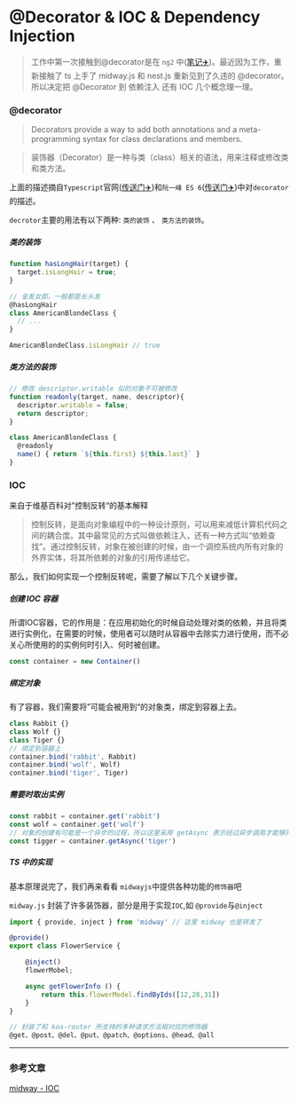 # @Decorator & IOC & Dependency Injection

> 工作中第一次接触到@decorator是在 `ng2` 中([笔记✈️](/src/ES6/decorator.md))。最近因为工作，重新接触了 ts 上手了 midway.js 和 nest.js 重新见到了久违的 @decorator。所以决定把 @Decorator 到 依赖注入 还有 IOC 几个概念理一理。


### @decorator
> Decorators provide a way to add both annotations and a meta-programming syntax for class declarations and members. 

> 装饰器（Decorator）是一种与类（class）相关的语法，用来注释或修改类和类方法。

上面的描述摘自`Typescript`官网([传送门✈️](https://www.typescriptlang.org/docs/handbook/decorators.html))和`阮一峰 ES 6`([传送门✈️](https://es6.ruanyifeng.com/#docs/decorator))中对`decorator`的描述。

`decrotor`主要的用法有以下两种: `类的装饰` 、 `类方法的装饰`。

##### 类的装饰
```js
function hasLongHair(target) {
  target.isLongHair = true;
}

// 金发女郎，一般都是长头发
@hasLongHair
class AmericanBlondeClass {
  // ...
}

AmericanBlondeClass.isLongHair // true
```

##### 类方法的装饰
```js
// 修改 descriptor.writable 似的对象不可被修改
function readonly(target, name, descriptor){
  descriptor.writable = false;
  return descriptor;
}

class AmericanBlondeClass {
  @readonly
  name() { return `${this.first} ${this.last}` }
}
```


### IOC 
来自于维基百科对”控制反转“的基本解释

> 控制反转，是面向对象编程中的一种设计原则，可以用来减低计算机代码之间的耦合度。其中最常见的方式叫做依赖注入，还有一种方式叫“依赖查找”。通过控制反转，对象在被创建的时候，由一个调控系统内所有对象的外界实体，将其所依赖的对象的引用传递给它。

那么，我们如何实现一个控制反转呢，需要了解以下几个关键步骤。

##### 创建 IOC 容器
所谓IOC容器，它的作用是：在应用初始化的时候自动处理对类的依赖，并且将类进行实例化，在需要的时候，使用者可以随时从容器中去除实力进行使用，而不必关心所使用的的实例何时引入、何时被创建。
```js
const container = new Container()
```

##### 绑定对象
有了容器，我们需要将”可能会被用到“的对象类，绑定到容器上去。
```js
class Rabbit {}
class Wolf {}
class Tiger {}
// 绑定到容器上
container.bind('rabbit', Rabbit)
container.bind('wolf', Wolf)
container.bind('tiger', Tiger)
```

##### 需要时取出实例
```js
const rabbit = container.get('rabbit')
const wolf = container.get('wolf')
// 对象的创建有可能是一个异步的过程，所以这里采用 getAsync 表示经过异步调用才能够完成的实例获取
const tigger = container.getAsync('tiger')
```

##### TS 中的实现
基本原理说完了，我们再来看看 `midwayjs`中提供各种功能的`修饰器`吧

`midway.js` 封装了许多装饰器，部分是用于实现`IOC`,如 `@provide`与`@inject`
```ts
import { provide, inject } from 'midway' // 这里 midway 也是转发了

@provide()
export class FlowerService {

    @inject()
    flowerMobel;

    async getFlowerInfo () {
        return this.flowerModel.findByIds([12,28,31])
    }
}
```

```js
// 封装了和 koa-router 所支持的多种请求方法相对应的修饰器
@get、@post、@del、@put、@patch、@options、@head、@all
```














___
### 参考文章
[midway - IOC](https://midwayjs.org/injection/guide.html#%E8%83%8C%E6%99%AF)
